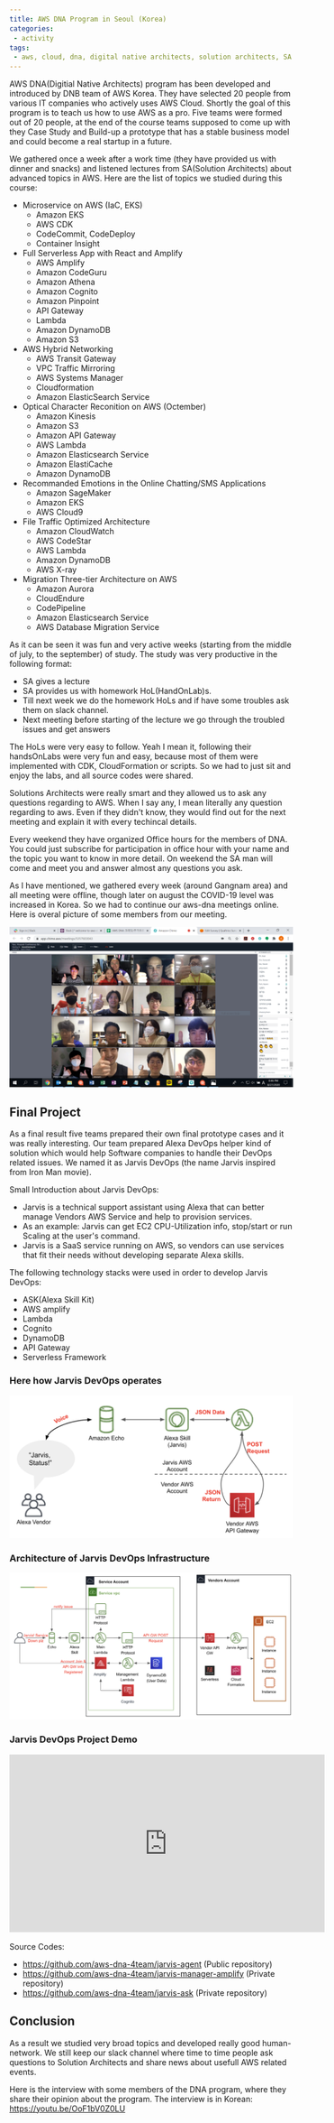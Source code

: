 ```yaml
---
title: AWS DNA Program in Seoul (Korea)
categories:
 - activity
tags:
 - aws, cloud, dna, digital native architects, solution architects, SA
---
```


AWS DNA(Digitial Native Architects) program has been developed and introduced by DNB team of AWS Korea. They have selected 20 people from various IT companies who actively uses AWS Cloud. Shortly the goal of this program is to teach us how to use AWS as a pro. Five teams were formed out of 20 people, at the end of the course teams supposed to come up with they Case Study and Build-up a prototype that has a stable business model and could become a real startup in a future.

We gathered once a week after a work time (they have provided us with dinner and snacks) and listened lectures from SA(Solution Architects) about advanced topics in AWS. Here are the list of topics we studied during this course:

- Microservice on AWS (IaC, EKS)
    - Amazon EKS
    - AWS CDK
    - CodeCommit, CodeDeploy
    - Container Insight
- Full Serverless App with React and Amplify
    - AWS Amplify
    - Amazon CodeGuru
    - Amazon Athena
    - Amazon Cognito
    - Amazon Pinpoint
    - API Gateway
    - Lambda
    - Amazon DynamoDB
    - Amazon S3
- AWS Hybrid Networking
    - AWS Transit Gateway
    - VPC Traffic Mirroring
    - AWS Systems Manager
    - Cloudformation
    - Amazon ElasticSearch Service
- Optical Character Reconition on AWS (Octember)
    - Amazon Kinesis
    - Amazon S3
    - Amazon API Gateway
    - AWS Lambda
    - Amazon Elasticsearch Service
    - Amazon ElastiCache
    - Amazon DynamoDB
- Recommanded Emotions in the Online Chatting/SMS Applications
    - Amazon SageMaker
    - Amazon EKS
    - AWS Cloud9
- File Traffic Optimized Architecture
    - Amazon CloudWatch
    - AWS CodeStar
    - AWS Lambda
    - Amazon DynamoDB
    - AWS X-ray
- Migration Three-tier Architecture on AWS
    - Amazon Aurora
    - CloudEndure
    - CodePipeline
    - Amazon Elasticsearch Service
    - AWS Database Migration Service

As it can be seen it was fun and very active weeks (starting from the middle of july, to the september) of study. The study was very productive in the following format:
- SA gives a lecture 
- SA provides us with homework HoL(HandOnLab)s. 
- Till next week we do the homework HoLs and if have some troubles ask them on slack channel. 
- Next meeting before starting of the lecture we go through the troubled issues and get answers

The HoLs were very easy to follow. Yeah I mean it, following their handsOnLabs were very fun and easy, because most of them were implemented with CDK, CloudFormation or scripts. So we had to just sit and enjoy the labs, and all source codes were shared.

Solutions Architects were really smart and they allowed us to ask any questions regarding to AWS. When I say any, I mean literally any question regarding to aws. Even if they didn't know, they would find out for the next meeting and explain it with every techincal details.

Every weekend they have organized Office hours for the members of DNA. You could just subscribe for participation in office hour with your name and the topic you want to know in more detail. On weekend the SA man will come and meet you and answer almost any questions you ask.

As I have mentioned, we gathered every week (around Gangnam area) and all meeting were offline, though later on august the COVID-19 level was increased in Korea. So we had to continue our aws-dna meetings online. Here is overal picture of some members from our meeting.

![img](/assets/2020/aws/dna/online-gathered-picture.png)

## Final Project

As a final result five teams prepared their own final prototype cases and it was really interesting. Our team prepared Alexa DevOps helper kind of solution which would help Software companies to handle their DevOps related issues. We named it as Jarvis DevOps (the name Jarvis inspired from Iron Man movie).

Small Introduction about Jarvis DevOps:
- Jarvis is a technical support assistant using Alexa that can better manage Vendors AWS Service and help to provision services.
- As an example: Jarvis can get EC2 CPU-Utilization info, stop/start or run Scaling at the user's command.
- Jarvis is a SaaS service running on AWS, so vendors can use services that fit their needs without developing separate Alexa skills.

The following technology stacks were used in order to develop Jarvis DevOps:
- ASK(Alexa Skill Kit)
- AWS amplify
- Lambda
- Cognito
- DynamoDB
- API Gateway
- Serverless Framework

### Here how Jarvis DevOps operates

![img](/assets/2020/aws/dna/jarvisHowItWorks.png)

### Architecture of Jarvis DevOps Infrastructure

![img](/assets/2020/aws/dna/jarvisDevOpsArchitecture.png)

### Jarvis DevOps Project Demo

<iframe width="560" height="315" src="https://www.youtube.com/embed/HM7ILoL-tkk" frameborder="0" allow="accelerometer; autoplay; clipboard-write; encrypted-media; gyroscope; picture-in-picture" allowfullscreen></iframe>

Source Codes:

- https://github.com/aws-dna-4team/jarvis-agent (Public repository)
- https://github.com/aws-dna-4team/jarvis-manager-amplify (Private repository)
- https://github.com/aws-dna-4team/jarvis-ask (Private repository)


## Conclusion

As a result we studied very broad topics and developed really good human-network. We still keep our slack channel where time to time people ask questions to Solution Architects and share news about usefull AWS related events.

Here is the interview with some members of the DNA program, where they share their opinion about the program. The interview is in Korean: https://youtu.be/OoF1bV0Z0LU
